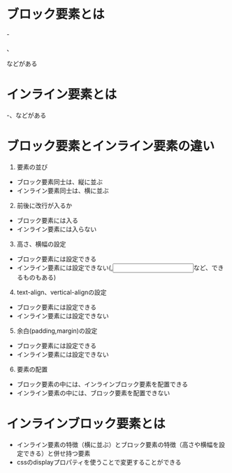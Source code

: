 # ブロック要素とは
-<div>、<p>などがある 


# インライン要素とは
-<a>、<span>などがある 


# ブロック要素とインライン要素の違い

1. 要素の並び
- ブロック要素同士は、縦に並ぶ
- インライン要素同士は、横に並ぶ

2. 前後に改行が入るか
- ブロック要素には入る
- インライン要素には入らない

3. 高さ、横幅の設定
- ブロック要素には設定できる
- インライン要素には設定できない(<img>,<input>など、できるものもある)

4. text-align、vertical-alignの設定
- ブロック要素には設定できる
- インライン要素には設定できない

5. 余白(padding,margin)の設定
- ブロック要素には設定できる
- インライン要素には設定できない

6. 要素の配置
- ブロック要素の中には、インラインブロック要素を配置できる
- インライン要素の中には、ブロック要素を配置できない


# インラインブロック要素とは
- インライン要素の特徴（横に並ぶ）とブロック要素の特徴（高さや横幅を設定できる）と併せ持つ要素
- cssのdisplayプロパティを使うことで変更することができる

